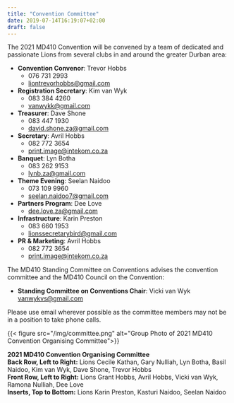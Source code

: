 ```yaml
---
title: "Convention Committee"
date: 2019-07-14T16:19:07+02:00
draft: false
---
```


The 2021 MD410 Convention will be convened by a team of dedicated and passionate Lions from several clubs in and around the greater Durban area:

* **Convention Convenor**: Trevor Hobbs
    * 076 731 2993
    * [liontrevorhobbs@gmail.com](mailto:liontrevorhobbs@gmail.com)
* **Registration Secretary**: Kim van Wyk
    * 083 384 4260
    * [vanwykk@gmail.com](mailto:vanwykk@gmail.com)
* **Treasurer**: Dave Shone
    * 083 447 1930
    * [david.shone.za@gmail.com](mailto:david.shone.za@gmail.com)
* **Secretary**: Avril Hobbs
    * 082 772 3654
    * [print.image@intekom.co.za](mailto:print.image@intekom.co.za)
* **Banquet**: Lyn Botha
    * 083 262 9153 
    * [lynb.za@gmail.com](mailto:lynb.za@gmail.com)
* **Theme Evening**: Seelan Naidoo
    * 073 109 9960
    * [seelan.naidoo7@gmail.com](mailto:seelan.naidoo7@gmail.com)
* **Partners Program**: Dee Love
    * [dee.love.za@gmail.com](mailto:dee.love.za@gmail.com)
* **Infrastructure**: Karin Preston
    * 083 660 1953
    * [lionssecretarybird@gmail.com](mailto:lionssecretarybird@gmail.com)
* **PR & Marketing**: Avril Hobbs
    * 082 772 3654
    * [print.image@intekom.co.za](mailto:print.image@intekom.co.za)


The MD410 Standing Committee on Conventions advises the convention committee and the MD410 Council on the Convention:

* **Standing Committee on Conventions Chair**: Vicki van Wyk [vanwykvs@gmail.com](mailto:vanwykvs@gmail.com)

Please use email wherever possible as the committee members may not be in a position to take phone calls.

<!-- <div class="text-center"> -->
<!--     <img src="/img/committee.png" width="20%" alt="Group Photo of 2021 MD410 Convention Organising Committee" class="rounded img-fluid"> -->
<!-- </div> -->
{{< figure src="/img/committee.png" alt="Group Photo of 2021 MD410 Convention Organising Committee">}}
 
**2021 MD410 Convention Organising Committee** \
**Back Row, Left to Right:** Lions Cecile Kathan, Gary Nulliah, Lyn Botha, Basil Naidoo, Kim van Wyk, Dave Shone, Trevor Hobbs \
**Front Row, Left to Right:** Lions Grant Hobbs, Avril Hobbs, Vicki van Wyk, Ramona Nulliah, Dee Love \
**Inserts, Top to Bottom:** Lions Karin Preston, Kasturi Naidoo, Seelan Naidoo
